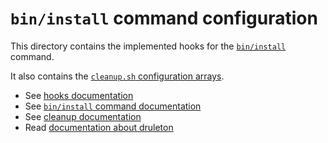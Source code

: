 # `bin/install` command configuration

This directory contains the implemented hooks for the
[`bin/install`][link-command-install] command.

It also contains the [`cleanup.sh` configuration arrays][link-config-cleanup].

- See [hooks documentation][link-hooks]
- See [`bin/install` command documentation][link-command-install]
- See [cleanup documentation][link-config-cleanup]
- Read [documentation about druleton][link-documentation]



[link-config-cleanup]: ../../bin/docs/config-cleanup.sh
[link-hooks]: ../../bin/docs/hooks.md
[link-command-install]: ../../bin/docs/command-install.sh
[link-documentation]: ../../bin/docs/README.md
